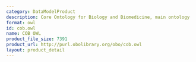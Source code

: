 ```yaml
---
category: DataModelProduct
description: Core Ontology for Biology and Biomedicine, main ontology
format: owl
id: cob.owl
name: COB OWL
product_file_size: 7391
product_url: http://purl.obolibrary.org/obo/cob.owl
layout: product_detail
---
```

